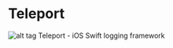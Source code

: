 # Teleport
![alt tag](https://raw.githubusercontent.com/username/projectname/branch/path/to/img.png)
Teleport - iOS Swift logging framework
